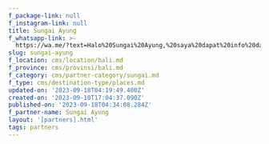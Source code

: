 ```yaml
---
f_package-link: null
f_instagram-link: null
title: Sungai Ayung
f_whatsapp-link: >-
  https://wa.me/?text=Halo%20Sungai%20Ayung,%20saya%20dapat%20info%20dari%20@loocale.id%20dan%20punya%20pertanyaan
slug: sungai-ayung
f_location: cms/location/bali.md
f_province: cms/provinsi/bali.md
f_category: cms/partner-category/sungai.md
f_type: cms/destination-type/places.md
updated-on: '2023-09-18T04:19:49.400Z'
created-on: '2023-09-10T17:04:37.090Z'
published-on: '2023-09-18T04:34:08.284Z'
f_partner-name: Sungai Ayung
layout: '[partners].html'
tags: partners
---
```




